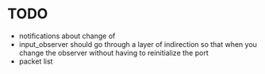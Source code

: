 # TODO
* notifications about change of
* input_observer should go through a layer of indirection so that when you change the observer without having to reinitialize the port
* packet list